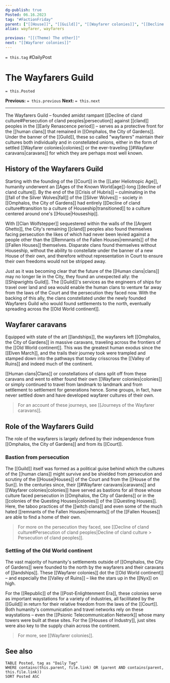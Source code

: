 ```yaml
---
dg-publish: true
Posted: 06.16.2023
tag: "#FactionFriday"
parent: ["[[House]]", "[[Guild]]", "[[Wayfarer colonies]]", "[[Decline of cland culture]]"]
alias: wayfarer, wayfarers

previous: "[[(Theme) The other]]"
next: "[[Wayfarer colonies]]"
---
```

`= this.tag` #DailyPost 
# The Wayfarers Guild
`= this.Posted`

**Previous:** `= this.previous`
**Next:** `= this.next`

---

The Wayfarers Guild – founded amidst rampant [[Decline of cland culture#Persecution of cland peoples|persecution]] against [[cland]] peoples in the [[Early Renascence period]] – serves as a protective front for the [[human clans]] that remained in [[Omphalos, the City of Gardens]]. Under the banner of the [[Guild]], these so called "wayfarers" maintain their cultures both individually and in constellated unions, either in the form of settled [[Wayfarer colonies|colonies]] or the ever-traveling [[#Wayfarer caravans|caravans]] for which they are perhaps most well known.

## History of the Wayfarers Guild

Starting with the founding of the [[Court]] in the [[Later Heliotropic Age]], humanity underwent an [[Ages of the Known World|age]]-long [[decline of cland culture]]. By the end of the [[Crisis of Hubris]] – culminating in the [[fall of the Silver Wolves|fall]] of the [[Silver Wolves]] – society in [[Omphalos, the City of Gardens]] had entirely [[Decline of cland culture#transition to a culture of Houseship|transitioned]] to a culture centered around one's [[House|Houseship]].

With [[Clan Wolfstepper]] sequestered within the walls of the [[Argent Ghetto]], the City's remaining [[cland]] peoples also found themselves facing persecution the likes of which had never been levied against a people other than the [[Remnants of the Fallen Houses|remnants]] of the [[Fallen Houses]] themselves. Disparate clans found themselves without Houseship, without the ability to constellate under the banner of a new House of their own, and therefore without representation in Court to ensure their own freedoms would not be stripped away.

Just as it was becoming clear that the future of the [[Human clans|clans]] may no longer lie in the City, they found an unexpected ally: the [[Shipwrights Guild]]. The [[Guild]]'s services as the engineers of ships for travel over land and sea would enable the human clans to venture far away from the laws of the Court and the persecution they faced now. With the backing of this ally, the clans constellated under the newly founded Wayfarers Guild who would found settlements to the north, eventually spreading across the [[Old World continent]].

## Wayfarer caravans

Equipped with state of the art [[landships]], the wayfarers left [[Omphalos, the City of Gardens]] in massive caravans, traveling across the frontiers of the [[Old World continent]]. This was the greatest human exodus since the [[Elven March]], and the trails their journey took were trampled and stamped down into the pathways that today crisscross the [[Valley of Ruins]] and indeed much of the continent.

[[Human clans|Clans]] or constellations of clans split off from these caravans and went to either found their own [[Wayfarer colonies|colonies]] or simply continued to travel from landmark to landmark and from settlement to settlement for generations hence. Some groups, in fact, have never settled down and have developed wayfarer cultures of their own.

> For an account of these journeys, see [[Journeys of the Wayfarer caravans]].

## Role of the Wayfarers Guild

The role of the wayfarers is largely defined by their independence from [[Omphalos, the City of Gardens]] and from its [[Court]].

### Bastion from persecution

The [[Guild]] itself was formed as a political guise behind which the cultures of the [[human clans]] might survive and be shielded from persecution and scrutiny of the [[House|Houses]] of the Court and from the [[House of the Sun]]. In the centuries since, their [[#Wayfarer caravans|caravans]] and [[Wayfarer colonies|colonies]] have served as bastions for all those whose culture faced persecution in [[Omphalos, the City of Gardens]] or in the [[colonies of the Questing Houses|colonies]] of the [[Questing Houses]]. Here, the taboo practices of the [[witch clans]] and even some of the much hated [[remnants of the Fallen Houses|remnants]] of the [[Fallen Houses]] are able to find a home of their own.

> For more on the persecution they faced, see [[Decline of cland culture#Persecution of cland peoples|Decline of cland culture > Persecution of cland peoples]].

### Settling of the Old World continent

The vast majority of humanity's settlements outside of [[Omphalos, the City of Gardens]] were founded to the north by the wayfarers and their caravans of [[landships]]. These [[Wayfarer colonies]] dot the [[Old World continent]] – and especially the [[Valley of Ruins]] – like the stars up in the [[Nyx]] on high.

For the [[Republic]] of the [[Post-Enlightenment Era]], these colonies serve as important waystations for a variety of industries, all facilitated by the [[Guild]] in return for their relative freedom from the laws of the [[Court]]. Both humanity's communication and travel networks rely on these waystations – even the [[Psionic Telecommunication Network]] whose many towers were built at these sites. For the [[Houses of Industry]], just sites were also key to the supply chain across the continent.

> For more, see [[Wayfarer colonies]].

## See also

```dataview
TABLE Posted, tag as "Daily Tag"
WHERE contains(this.parent, file.link) OR (parent AND contains(parent, this.file.link))
SORT Posted ASC
```